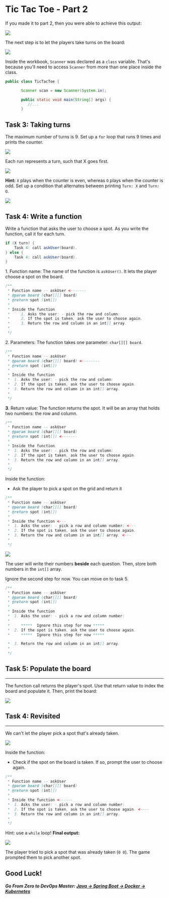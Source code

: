 # Tic Tac Toe - Part 2

If you made it to part 2, then you were able to achieve this output:

![](https://img-c.udemycdn.com/redactor/raw/article_lecture/2025-01-04_01-03-40-88b01d440cf9704ec8e0b5f51e627563.png)

The next step is to let the players take turns on the board:

![](https://img-c.udemycdn.com/redactor/raw/article_lecture/2025-01-04_01-03-40-d703122b753052611d78646a025ab25c.gif)

Inside the workbook, `Scanner` was declared as a `class` variable. That's because you'll need to access `Scanner` from more than one place inside the class.


```java
public class TicTacToe {

       Scanner scan = new Scanner(System.in);

       public static void main(String[] args) {
          //...
       }
```

Task 3: Taking turns
--------------------

The maximum number of turns is 9. Set up a `for` loop that runs 9 times and prints the counter.

![](https://img-c.udemycdn.com/redactor/raw/article_lecture/2025-01-04_01-03-40-261385ecad2f688870f3ae43b853671c.png)

Each run represents a turn, such that X goes first.

![](https://img-c.udemycdn.com/redactor/raw/article_lecture/2025-01-04_01-03-40-c14ad373a845fc3d3a0edb9aa0263282.png)

**Hint:** `X` plays when the counter is even, whereas `O` plays when the counter is odd. Set up a condition that alternates between printing `Turn: X` and `Turn: O`.

![](https://img-c.udemycdn.com/redactor/raw/article_lecture/2025-01-04_01-03-41-a20279e3b49c1c611a84293f27bc8b76.png)

Task 4: Write a function
------------------------

Write a function that asks the user to choose a spot. As you write the function, call it for each turn.

```java
if (X turn) {
    Task 4: call askUser(board).
} else {
    Task 4: call askUser(board).
}
```

1\. Function name: The name of the function is `askUser()`. It lets the player choose a spot on the board.

```java
/**
 * Function name -- askUser <-------
 * @param board (char[][] board)
 * @return spot (int[])
 *
 * Inside the function
 *     1. Asks the user: - pick the row and column:
 *     2. If the spot is taken, ask the user to choose again.
 *     3. Return the row and column in an int[] array.
 *
 */
```

2\. Parameters: The function takes one parameter: `char[][] board`.

```java
/**
 * Function name -- askUser
 * @param board (char[][] board) <--------
 * @return spot (int[])
 *
 * Inside the function
 *  1. Asks the user: - pick the row and column:
 *  2. If the spot is taken, ask the user to choose again.
 *  3. Return the row and column in an int[] array.
 *
 */
```

**3**. Return value: The function returns the spot. It will be an array that holds two numbers: the row and column.

```java
/**
 * Function name -- askUser
 * @param board (char[][] board)
 * @return spot (int[]) <-------
 *
 * Inside the function
 *  1. Asks the user: - pick the row and column:
 *  2. If the spot is taken, ask the user to choose again.
 *  3. Return the row and column in an int[] array.
 *
 */
```

Inside the function:

-   Ask the player to pick a spot on the grid and return it

```java
/**
 * Function name -- askUser
 * @param board (char[][] board)
 * @return spot (int[])
 *
 * Inside the function <---
 *  1. Asks the user: - pick a row and column number: <---
 *  2. If the spot is taken, ask the user to choose again.
 *  3. Return the row and column in an int[] array. <---
 *
 */
```

![](https://img-c.udemycdn.com/redactor/raw/article_lecture/2025-01-04_01-03-41-2a80c830c53f838499e4b86e03b748d0.gif)

The user will write their numbers **beside** each question. Then, store both numbers in the `int[]` array.

Ignore the second step for now. You can move on to task 5.

```java
/**
 * Function name -- askUser
 * @param board (char[][] board)
 * @return spot (int[])
 *
 * Inside the function
 *  1. Asks the user: - pick a row and column number:
 *
 *     *****  Ignore this step for now *****
 *  2. If the spot is taken, ask the user to choose again.
 *     *****  Ignore this step for now *****

 *  3. Return the row and column in an int[] array.
 *
 */
```

## Task 5: Populate the board
--------------------------

The function call returns the player's spot. Use that return value to index the board and populate it. Then, print the board:

![](https://img-c.udemycdn.com/redactor/raw/article_lecture/2025-01-04_01-03-41-7d68af9e31c137e460085e1a150abe68.gif)

## Task 4: Revisited
-----------------

We can't let the player pick a spot that's already taken.

![](https://img-c.udemycdn.com/redactor/raw/article_lecture/2025-01-04_01-03-41-e8542e68bdab7b9aa1b3960542a02b6a.gif)

Inside the function:

-   Check if the spot on the board is taken. If so, prompt the user to choose again.

```java
/**
 * Function name -- askUser
 * @param board (char[][] board)
 * @return spot (int[])
 *
 * Inside the function <------
 *  1. Asks the user: - pick a row and column number:
 *  2. If the spot is taken, ask the user to choose again. <----
 *  3. Return the row and column in an int[] array. 
 *
 */
```

Hint: use a `while` loop! **Final output:**

![](https://img-c.udemycdn.com/redactor/raw/article_lecture/2025-01-04_01-03-41-23b25767d8bf28c624bd6dfa52d31b66.gif)

The player tried to pick a spot that was already taken (`0 0`). The game prompted them to pick another spot.

Good Luck!
----------
##### **Go From Zero to DevOps Master**: *[Java → Spring Boot → Docker → Kubernetes](https://rslim087a.github.io/zero-devops-roadmap/)*